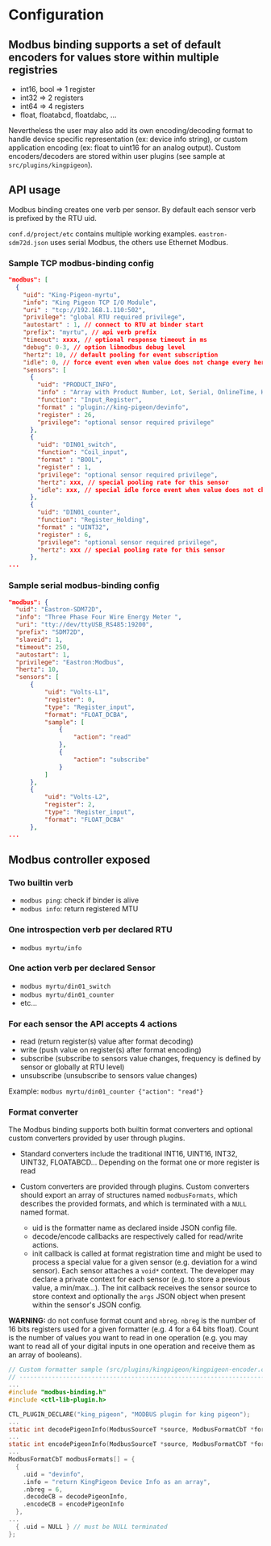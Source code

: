 # Configuration

## Modbus binding supports a set of default encoders for values store within multiple registries

* int16, bool => 1 register
* int32 => 2 registers
* int64 => 4 registers
* float, floatabcd, floatdabc, ...

Nevertheless the user may also add its own encoding/decoding format to
handle device specific representation (ex: device info string), or
custom application encoding (ex: float to uint16 for an analog output).
Custom encoders/decoders are stored within user plugins (see sample at
`src/plugins/kingpigeon`).

## API usage

Modbus binding creates one verb per sensor. By default each sensor verb
is prefixed by the RTU uid.

`conf.d/project/etc` contains multiple working examples.
`eastron-sdm72d.json` uses serial Modbus, the others use Ethernet
Modbus.

### Sample TCP modbus-binding config

```json
"modbus": [
  {
    "uid": "King-Pigeon-myrtu",
    "info": "King Pigeon TCP I/O Module",
    "uri" : "tcp://192.168.1.110:502",
    "privilege": "global RTU required privilege",
    "autostart" : 1, // connect to RTU at binder start
    "prefix": "myrtu", // api verb prefix
    "timeout": xxxx, // optional response timeout in ms
    "debug": 0-3, // option libmodbus debug level
    "hertz": 10, // default pooling for event subscription
    "idle": 0, // force event even when value does not change every hertz*idle count
    "sensors": [
      {
        "uid": "PRODUCT_INFO",
        "info" : "Array with Product Number, Lot, Serial, OnlineTime, Hardware, Firmware",
        "function": "Input_Register",
        "format" : "plugin://king-pigeon/devinfo",
        "register" : 26,
        "privilege": "optional sensor required privilege"
      },
      {
        "uid": "DIN01_switch",
        "function": "Coil_input",
        "format" : "BOOL",
        "register" : 1,
        "privilege": "optional sensor required privilege",
        "hertz": xxx, // special pooling rate for this sensor
        "idle": xxx, // special idle force event when value does not change
      },
      {
        "uid": "DIN01_counter",
        "function": "Register_Holding",
        "format" : "UINT32",
        "register" : 6,
        "privilege": "optional sensor required privilege",
        "hertz": xxx // special pooling rate for this sensor
      },
...
```

### Sample serial modbus-binding config

```json
"modbus": {
  "uid": "Eastron-SDM72D",
  "info": "Three Phase Four Wire Energy Meter ",
  "uri": "tty://dev/ttyUSB_RS485:19200",
  "prefix": "SDM72D",
  "slaveid": 1,
  "timeout": 250,
  "autostart": 1,
  "privilege": "Eastron:Modbus",
  "hertz": 10,
  "sensors": [
      {
          "uid": "Volts-L1",
          "register": 0,
          "type": "Register_input",
          "format": "FLOAT_DCBA",
          "sample": [
              {
                  "action": "read"
              },
              {
                  "action": "subscribe"
              }
          ]
      },
      {
          "uid": "Volts-L2",
          "register": 2,
          "type": "Register_input",
          "format": "FLOAT_DCBA"
      },
...
```

## Modbus controller exposed

### Two builtin verb

* `modbus ping`: check if binder is alive
* `modbus info`: return registered MTU

### One introspection verb per declared RTU

* `modbus myrtu/info`

### One action verb per declared Sensor

* `modbus myrtu/din01_switch`
* `modbus myrtu/din01_counter`
* etc…

### For each sensor the API accepts 4 actions

* read (return register(s) value after format decoding)
* write (push value on register(s) after format encoding)
* subscribe (subscribe to sensors value changes, frequency is defined by
  sensor or globally at RTU level)
* unsubscribe (unsubscribe to sensors value changes)

Example: `modbus myrtu/din01_counter {"action": "read"}`

### Format converter

The Modbus binding supports both builtin format converters and optional
custom converters provided by user through plugins.

* Standard converters include the traditional INT16, UINT16, INT32,
  UINT32, FLOATABCD… Depending on the format one or more register is
  read

* Custom converters are provided through plugins. Custom converters
  should export an array of structures named `modbusFormats`, which
  describes the provided formats, and which is terminated with a `NULL`
  named format.

  * uid is the formatter name as declared inside JSON config file.
  * decode/encode callbacks are respectively called for read/write actions.
  * init callback is called at format registration time and might be
    used to process a special value for a given sensor (e.g. deviation
    for a wind sensor). Each sensor attaches a `void*` context. The
    developer may declare a private context for each sensor (e.g. to
    store a previous value, a min/max…). The init callback receives the
    sensor source to store context and optionally the `args` JSON object
    when present within the sensor's JSON config.

**WARNING:** do not confuse format count and `nbreg`. `nbreg` is the
number of 16 bits registers used for a given formatter (e.g. 4 for a
64 bits float). Count is the number of values you want to read in one
operation (e.g. you may want to read all of your digital inputs in one
operation and receive them as an array of booleans).

```c
// Custom formatter sample (src/plugins/kingpigeon/kingpigeon-encoder.c)
// ---------------------------------------------------------------------
...
#include "modbus-binding.h"
#include <ctl-lib-plugin.h>

CTL_PLUGIN_DECLARE("king_pigeon", "MODBUS plugin for king pigeon");
...
static int decodePigeonInfo(ModbusSourceT *source, ModbusFormatCbT *format, uint16_t *data, uint index, json_object **responseJ) {
...
static int encodePigeonInfo(ModbusSourceT *source, ModbusFormatCbT *format, json_object *sourceJ, uint16_t **response, uint index) {
...
ModbusFormatCbT modbusFormats[] = {
  {
    .uid = "devinfo",
    .info = "return KingPigeon Device Info as an array",
    .nbreg = 6,
    .decodeCB = decodePigeonInfo,
    .encodeCB = encodePigeonInfo
  },
...
  { .uid = NULL } // must be NULL terminated
};
```
